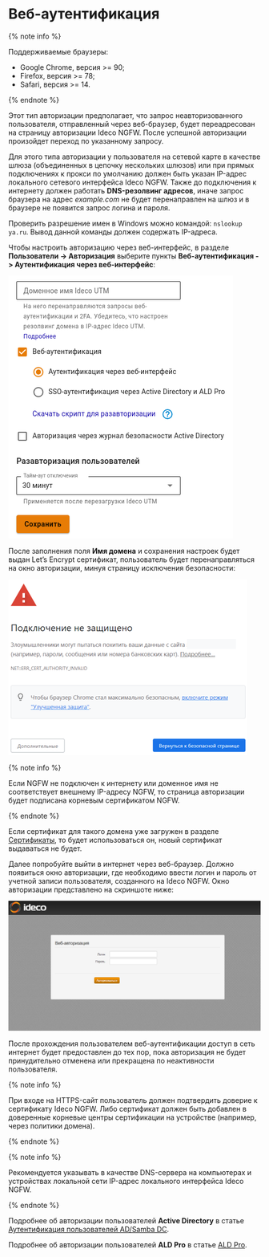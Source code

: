 # Веб-аутентификация

{% note info %}

Поддерживаемые браузеры:

* Google Chrome, версия >= 90;
* Firefox, версия >= 78;
* Safari, версия >= 14.

{% endnote %}

Этот тип авторизации предполагает, что запрос неавторизованного пользователя, отправленный через веб-браузер, будет переадресован на страницу авторизации Ideco NGFW. После успешной авторизации произойдет переход по указанному запросу.

Для этого типа авторизации у пользователя на сетевой карте в качестве шлюза (объединенных в цепочку нескольких шлюзов) или при прямых подключениях к прокси по умолчанию должен быть указан IP-адрес локального сетевого интерфейса Ideco NGFW. Также до подключения к интернету должен работать **DNS-резолвинг адресов**, иначе запрос браузера на адрес _example.com_ не будет перенаправлен на шлюз и в браузере не появится запрос логина и пароля.

Проверить разрешение имен в Windows можно командой: `nslookup ya.ru`. Вывод данной команды должен содержать IP-адреса.

Чтобы настроить авторизацию через веб-интерфейс, в разделе **Пользователи -> Авторизация** выберите пункты **Веб-аутентификация -> Аутентификация через веб-интерфейс**:

![](../../../../_images/web-autorization.png)

После заполнения поля **Имя домена** и сохранения настроек будет выдан Let’s Encrypt сертификат, пользователь будет перенаправляться на окно авторизации, минуя страницу исключения безопасности:

![](../../../../_images/web-autorization2.png)

{% note info %}

Если NGFW не подключен к интернету или доменное имя не соответствует внешнему IP-адресу NGFW, то страница авторизации будет подписана корневым сертификатом NGFW.

{% endnote %}

Если сертификат для такого домена уже загружен в разделе [Сертификаты](../../../../ngfw/settings/services/certificates/), то будет использоваться он, новый сертификат выдаваться не будет.

Далее попробуйте выйти в интернет через веб-браузер. Должно появиться окно авторизации, где необходимо ввести логин и пароль от учетной записи пользователя, созданного на Ideco NGFW. Окно авторизации представлено на скриншоте ниже:

![](../../../../_images/web-autorization1.png)

После прохождения пользователем веб-аутентификации доступ в сеть интернет будет предоставлен до тех пор, пока авторизация не будет принудительно отменена или прекращена по неактивности пользователя.

{% note info %}

При входе на HTTPS-сайт пользователь должен подтвердить доверие к сертификату Ideco NGFW. Либо сертификат должен быть добавлен в доверенные корневые центры сертификации на устройстве (например, через политики домена).

{% endnote %}

{% note info %}

Рекомендуется указывать в качестве DNS-сервера на компьютерах и устройствах локальной сети IP-адрес локального интерфейса Ideco NGFW.

{% endnote %}

Подробнее об авторизации пользователей **Active Directory** в статье [Аутентификация пользователей AD/Samba DC](../../../../ngfw/settings/users/active-directory/active-directory-user-authorization.md#veb-avtorizaciya-sso-ili-ntlm).

Подробнее об авторизации пользователей **ALD Pro** в статье [ALD Pro](../../../../ngfw/settings/users/ald-pro.md#autentifikaciya-polzovatelei).
